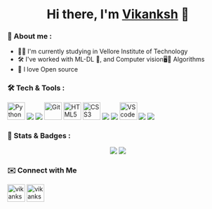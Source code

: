 <h1 align="center">
Hi there, I'm <a href="https://github.com/vikanksh15" target="_blank" rel="noreferrer">Vikanksh</a> 👋
</h1>

<h3>🔎 About me :</h3>

- 👨‍🎓 I'm currently studying in Vellore Institute of Technology
- 🛠️ I've worked with ML-DL 🤖, and Computer vision🖥️👀 Algorithms
- 💖 I love Open source
<!-- 💬 Ask me about **[topic](add link here)**-->
<!--add fact here ⚡ Fun Fact:.--> 



<h3>🛠 Tech & Tools :</h3>

<p>    
  <!-- Python -->
  <img src="https://img.icons8.com/color/344/python--v1.png" alt="Python" width="40" height="40"/>
  
  <!-- NumPy -->
  <img src="https://img.icons8.com/color/48/000000/numpy.png"/>
  
  <!-- OpenCV -->
  <img src="https://img.icons8.com/fluency/48/000000/opencv.png"/>
  
  <!--Git-->
  <img src="https://img.icons8.com/color/344/git.png" alt="Git" width="40" height="40"/>
    
  <!--html-->
  <img src="https://img.icons8.com/color/344/html-5--v1.png" alt="HTML5" width="40" height="40"/>
    
  <!--css-->
  <img src="https://img.icons8.com/color/344/css3.png" alt="CSS3" width="40" height="40"/>
  
  <!--Bootstrap-->
  <img src="https://img.icons8.com/color/48/000000/bootstrap.png"/>
  
  <!--JavaScript-->
  <img src="https://img.icons8.com/color/48/000000/javascript--v2.png"/>
  
  <!-- VS Code-->
  <img src="https://img.icons8.com/fluent/48/000000/visual-studio-code-2019.png" alt="VS code" width="40" height="40"/>
  
  <!--Anaconda-->
  <img src="https://img.icons8.com/fluency/40/000000/anaconda--v2.png"/>
  
  <!--Jupyter notebook-->
  <img src="https://img.icons8.com/fluency/48/000000/jupyter.png"/>
</p>


<h3>🎈 Stats & Badges :</h3>

<p align="center">
  <!--[GitHub Streak]--> <img src="http://github-readme-streak-stats.herokuapp.com?user=vikanksh15&theme=merko&hide_border=true&date_format=%5BY%20%5DM%20j"/>
  <!--[@vikanksh15's Holopin board]--> <img src="https://holopin.me/vikanksh15"/>
  </p>

<h3>✉️  Connect with Me</h3>
<p>
 <a href="https://twitter.com/VikankshGautam" ><img align="center" src="https://img.icons8.com/color/48/000000/twitter--v1.png" alt="vikankshgautam" height="40" width="40"/></a>
 <a href="https://in.linkedin.com/in/vikanksh-gautam" ><img align="center" src="https://img.icons8.com/color/344/linkedin-circled--v1.png" alt="vikankshgautam" height="40" width="40"/></a> 
</p>

